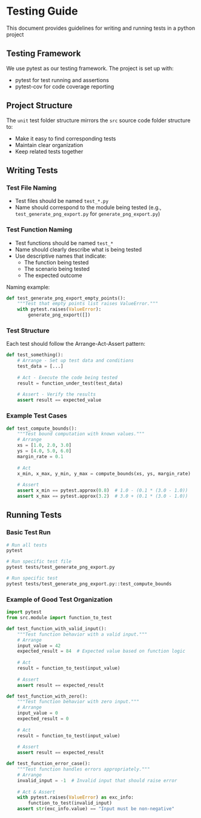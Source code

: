 # Testing Guide

This document provides guidelines for writing and running tests in a python project

## Testing Framework

We use pytest as our testing framework. The project is set up with:
- pytest for test running and assertions
- pytest-cov for code coverage reporting

## Project Structure

The `unit` test folder structure mirrors the `src` source code folder structure to:
- Make it easy to find corresponding tests
- Maintain clear organization
- Keep related tests together

## Writing Tests

### Test File Naming
- Test files should be named `test_*.py`
- Name should correspond to the module being tested (e.g., `test_generate_png_export.py` for `generate_png_export.py`)

### Test Function Naming
- Test functions should be named `test_*`
- Name should clearly describe what is being tested
- Use descriptive names that indicate:
  - The function being tested
  - The scenario being tested
  - The expected outcome

Naming example:
```python
def test_generate_png_export_empty_points():
    """Test that empty points list raises ValueError."""
    with pytest.raises(ValueError):
        generate_png_export([])
```

### Test Structure
Each test should follow the Arrange-Act-Assert pattern:

```python
def test_something():
    # Arrange - Set up test data and conditions
    test_data = [...]
    
    # Act - Execute the code being tested
    result = function_under_test(test_data)
    
    # Assert - Verify the results
    assert result == expected_value
```

### Example Test Cases

```python
def test_compute_bounds():
    """Test bound computation with known values."""
    # Arrange
    xs = [1.0, 2.0, 3.0]
    ys = [4.0, 5.0, 6.0]
    margin_rate = 0.1
    
    # Act
    x_min, x_max, y_min, y_max = compute_bounds(xs, ys, margin_rate)
    
    # Assert
    assert x_min == pytest.approx(0.8)  # 1.0 - (0.1 * (3.0 - 1.0))
    assert x_max == pytest.approx(3.2)  # 3.0 + (0.1 * (3.0 - 1.0))
```

## Running Tests

### Basic Test Run
```bash
# Run all tests
pytest

# Run specific test file
pytest tests/test_generate_png_export.py

# Run specific test
pytest tests/test_generate_png_export.py::test_compute_bounds
```

### Example of Good Test Organization

```python
import pytest
from src.module import function_to_test

def test_function_with_valid_input():
    """Test function behavior with a valid input."""
    # Arrange
    input_value = 42
    expected_result = 84  # Expected value based on function logic
    
    # Act
    result = function_to_test(input_value)
    
    # Assert
    assert result == expected_result

def test_function_with_zero():
    """Test function behavior with zero input."""
    # Arrange
    input_value = 0
    expected_result = 0
    
    # Act
    result = function_to_test(input_value)
    
    # Assert
    assert result == expected_result

def test_function_error_case():
    """Test function handles errors appropriately."""
    # Arrange
    invalid_input = -1  # Invalid input that should raise error
    
    # Act & Assert
    with pytest.raises(ValueError) as exc_info:
        function_to_test(invalid_input)
    assert str(exc_info.value) == "Input must be non-negative"
```
